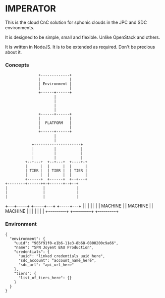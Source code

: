 # IMPERATOR

This is the cloud CnC solution for sphonic clouds in the JPC and SDC environments.

It is designed to be simple, small and flexible. Unlike OpenStack and others.

It is written in NodeJS. It is to be extended as required. Don't be precious about it.

### Concepts

                   +-------------+       
                   |             |       
                   | Environment |       
                   |             |       
                   +------+------+       
                          |              
                          |              
                          |              
                          |              
                   +------+------+       
                   |             |       
                   |  PLATFORM   |       
                   |             |       
                   +------+------+       
                          |              
                          |              
                +---------------------+  
                |         |           |  
                |         |           |  
                |         |           |  
             +--+---+  +--+---+  +----+-+
             |      |  |      |  |      |
             | TIER |  | TIER |  | TIER |
             |      |  |      |  |      |
             +------+  +------+  +--+---+
    +--------+------++-+------+--+--+    
    |                |              |    
    |                |              |    
    |                |              |    
+---+-----+    +-----+---+    +-----+---+
|         |    |         |    |         |
| MACHINE |    | MACHINE |    | MACHINE |
|         |    |         |    |         |
+---------+    +---------+    +---------+


### Environment

```node
{
  "environment": {
    "uuid": "965f91f0-e1b6-11e3-8b68-0800200c9a66",
    "name": "SPN Joyent BAU Production",
    "credentials": {
      "uuid": "linked_credentials_uuid_here",
      "sdc_account": "account_name_here",
      "sdc_url": "api_url_here"
    },
    "tiers": {
      "list_of_tiers_here": {}
    }
  }
}
```